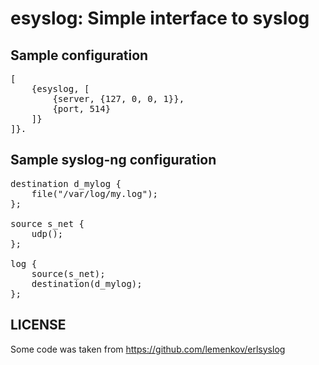 esyslog: Simple interface to syslog
===================================

Sample configuration
--------------------

<pre>
[
    {esyslog, [
        {server, {127, 0, 0, 1}},
        {port, 514}
    ]}
]}.
</pre>

Sample syslog-ng configuration
------------------------------

<pre>
destination d_mylog {
    file("/var/log/my.log");
};

source s_net {
    udp();
};

log {
    source(s_net);
    destination(d_mylog);
};
</pre>

LICENSE
-------

Some code was taken from https://github.com/lemenkov/erlsyslog
